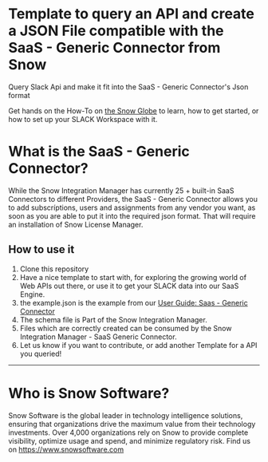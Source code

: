 # Template to query an API and create a JSON File compatible with the SaaS - Generic Connector from Snow

Query Slack Api and make it fit into the SaaS - Generic Connector's Json format

Get hands on the How-To on [the Snow Globe](https://community.snowsoftware.com/s/feed/0D51r00008WdbN1CAJ "the Snow Globe") to learn, how to get started, or how to set up your SLACK Workspace with it.

# What is the SaaS - Generic Connector?

While the Snow Integration Manager has currently 25 + built-in SaaS Connectors to different Providers, the SaaS - Generic Connector allows you to add subscríptions, users and assignments from any vendor you want, as soon as you are able to put it into the required json format. That will require an installation of Snow License Manager.

## How to use it

1. Clone this repository
2. Have a nice template to start with, for exploring the growing world of Web APIs out there, or use it to get your SLACK data into our SaaS Engine. 
3. the example.json is the example from our [User Guide: Saas - Generic Connector](https://snowprod.service-now.com/support/?id=kb_article_view&sys_kb_id=a36218071bcd80105586cbfe6e4bcb1c "User Guide - SaaS Generic Connector")
4. The schema file is Part of the Snow Integration Manager.
5. Files which are correctly created can be consumed by the Snow Integration Manager - SaaS Generic Connector.
6. Let us know if you want to contribute, or add another Template for a API you queried!

---
# Who is Snow Software?

Snow Software is the global leader in technology intelligence solutions, ensuring that organizations drive the maximum value from their technology investments. Over 4,000 organizations rely on Snow to provide complete visibility, optimize usage and spend, and minimize regulatory risk.
Find us on https://www.snowsoftware.com
